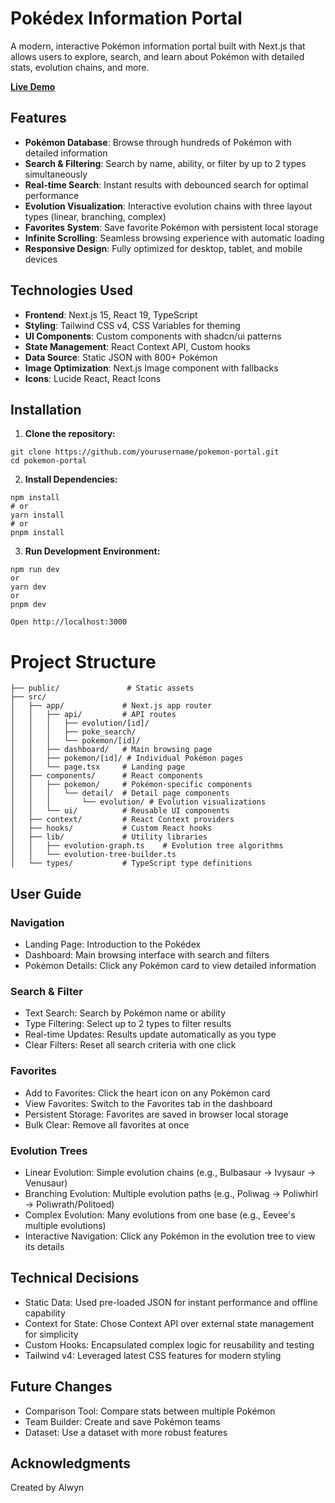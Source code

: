 # Pokédex Information Portal

A modern, interactive Pokémon information portal built with Next.js that allows users to explore, search, and learn about Pokémon with detailed stats, evolution chains, and more.

**[Live Demo](https://technical-theta.vercel.app)**

## Features

- **Pokémon Database**: Browse through hundreds of Pokémon with detailed information
- **Search & Filtering**: Search by name, ability, or filter by up to 2 types simultaneously
- **Real-time Search**: Instant results with debounced search for optimal performance
- **Evolution Visualization**: Interactive evolution chains with three layout types (linear, branching, complex)
- **Favorites System**: Save favorite Pokémon with persistent local storage
- **Infinite Scrolling**: Seamless browsing experience with automatic loading
- **Responsive Design**: Fully optimized for desktop, tablet, and mobile devices

## Technologies Used

- **Frontend**: Next.js 15, React 19, TypeScript
- **Styling**: Tailwind CSS v4, CSS Variables for theming
- **UI Components**: Custom components with shadcn/ui patterns
- **State Management**: React Context API, Custom hooks
- **Data Source**: Static JSON with 800+ Pokémon
- **Image Optimization**: Next.js Image component with fallbacks
- **Icons**: Lucide React, React Icons

## Installation

1. **Clone the repository:**
  ```
  git clone https://github.com/yourusername/pokemon-portal.git
  cd pokemon-portal
  ```
2. **Install Dependencies:**
```
npm install
# or
yarn install
# or
pnpm install
```

3. **Run Development Environment:**
 ```
npm run dev
or
yarn dev
or
pnpm dev

Open http://localhost:3000
```
# Project Structure
```
├── public/               # Static assets
├── src/
│   ├── app/             # Next.js app router
│   │   ├── api/         # API routes
│   │   │   ├── evolution/[id]/
│   │   │   ├── poke_search/
│   │   │   └── pokemon/[id]/
│   │   ├── dashboard/   # Main browsing page
│   │   ├── pokemon/[id]/ # Individual Pokémon pages
│   │   └── page.tsx     # Landing page
│   ├── components/      # React components
│   │   ├── pokemon/     # Pokémon-specific components
│   │   │   └── detail/  # Detail page components
│   │   │       └── evolution/ # Evolution visualizations
│   │   └── ui/          # Reusable UI components
│   ├── context/         # React Context providers
│   ├── hooks/           # Custom React hooks
│   ├── lib/             # Utility libraries
│   │   ├── evolution-graph.ts    # Evolution tree algorithms
│   │   └── evolution-tree-builder.ts
│   └── types/           # TypeScript type definitions
```
## User Guide
###  Navigation

- Landing Page: Introduction to the Pokédex
- Dashboard: Main browsing interface with search and filters
- Pokémon Details: Click any Pokémon card to view detailed information

###  Search & Filter

- Text Search: Search by Pokémon name or ability
- Type Filtering: Select up to 2 types to filter results
- Real-time Updates: Results update automatically as you type
- Clear Filters: Reset all search criteria with one click

###  Favorites

- Add to Favorites: Click the heart icon on any Pokémon card
- View Favorites: Switch to the Favorites tab in the dashboard
- Persistent Storage: Favorites are saved in browser local storage
- Bulk Clear: Remove all favorites at once

###  Evolution Trees

- Linear Evolution: Simple evolution chains (e.g., Bulbasaur → Ivysaur → Venusaur)
- Branching Evolution: Multiple evolution paths (e.g., Poliwag → Poliwhirl → Poliwrath/Politoed)
- Complex Evolution: Many evolutions from one base (e.g., Eevee's multiple evolutions)
- Interactive Navigation: Click any Pokémon in the evolution tree to view its details

## Technical Decisions

- Static Data: Used pre-loaded JSON for instant performance and offline capability
- Context for State: Chose Context API over external state management for simplicity
- Custom Hooks: Encapsulated complex logic for reusability and testing
- Tailwind v4: Leveraged latest CSS features for modern styling

##  Future Changes

- Comparison Tool: Compare stats between multiple Pokémon
- Team Builder: Create and save Pokémon teams
- Dataset: Use a dataset with more robust features

## Acknowledgments
Created by Alwyn